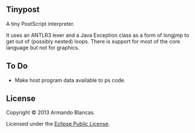 ## Tinypost

A tiny PostScript interpreter.

It uses an ANTLR3 lexer and a Java Exception class as a form of longjmp to get out of (possibly nested) loops. There is support for most of the core language but not for graphics.

## To Do

* Make host program data available to ps code.

## License

Copyright © 2013 Armando Blancas.

Licensed under the [Eclipse Public License](http://www.eclipse.org/legal/epl-v10.html).
